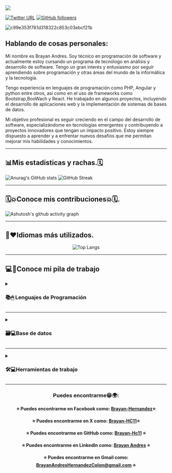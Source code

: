 <img src="https://komarev.com/ghpvc/?username=Brayan-Hc11&color=blue">

[![Twitter URL](https://img.shields.io/twitter/url?color=blue&label=twitter&logo=twitter&url=https%3A%2F%2Ftwitter.com%2FBrayan_HC11)](https://twitter.com/Brayan_HC11?tab=followers)
[![GitHub followers](https://img.shields.io/github/followers/Brayan-Hc11.svg?style=social&label=Follow)](https://github.com/Brayan-Hc11?tab=followers)


![c99e353f761d318322c853c03ebcf21b](https://user-images.githubusercontent.com/118775234/233747561-7f1f6ab3-1ee1-4ea3-aef6-9404cd78d0e1.gif)

<!--![JzkswAdkC_uNUj7AySII3I8gjE6U3NlRRTUMPKqSK38](https://user-images.githubusercontent.com/118775234/208208524-a67a73d2-8cb4-49a2-9887-b3308eec045f.gif)-->

## Hablando de cosas personales:

Mi nombre es Brayan Andres. Soy técnico en programación de software y actualmente estoy cursando un programa de tecnólogo en análisis y desarrollo de software. Tengo un gran interés y entusiasmo por seguir aprendiendo sobre programación y otras áreas del mundo de la informática y la tecnología.

Tengo experiencia en lenguajes de programación como PHP, Angular y python entre otros, así como en el uso de frameworks como Bootstrap,BooWach y React. He trabajado en algunos proyectos, incluyendo el desarrollo de aplicaciones web y la implementación de sistemas de bases de datos.

Mi objetivo profesional es seguir creciendo en el campo del desarrollo de software, especializándome en tecnologías emergentes y contribuyendo a proyectos innovadores que tengan un impacto positivo. Estoy siempre dispuesto a aprender y a enfrentar nuevos desafíos que me permitan mejorar mis habilidades y conocimientos.

----

## 📊Mis estadisticas y rachas.🗓
  ![Anurag's GitHub stats](https://github-readme-stats.vercel.app/api?username=Brayan-Hc11&show_icons=true&theme=radical)
  ![GitHub Streak](https://streak-stats.demolab.com/?user=Brayan-Hc11&show_icons=true&theme=radical)

----

## 🗓💥Conoce mis contribuciones💥🗓.
 ![Ashutosh's github activity graph](https://github-readme-activity-graph.vercel.app/graph?username=Brayan-Hc11&theme=dracula)

----
## 👾❤Idiomas más utilizados.

<div align="center">
 
<!--![Top Langs](https://github-readme-stats.vercel.app/api/top-langs/?username=Brayan-Hc11&langs_count=100&show_icons=true&theme=radical)-->
![Top Langs](https://github-readme-stats.vercel.app/api/top-langs/?username=Brayan-Hc11&layout=compact&show_icons=true&theme=radical)
</div>

----

## 💻💼Conoce mi pila de trabajo

<details>
<summary>
 
  ### 📚🖱 Lenguajes de Programación
</summary>

### ⭐️Lenguajes orientados a la programación⭐️

<ol class="list-group list-group-numbered">
  <li class="list-group-item">JavaScript</li>
  <li class="list-group-item">PHP</li>
  <li class="list-group-item">PYTHON</li>
</ol>

### ⭐️Lenguajes orientados al marcado⭐️

<ol class="list-group list-group-numbered">
  <li class="list-group-item">HTML</li>
  <li class="list-group-item">MarkDown</li>
</ol>

### ⭐️Lenguajes orientados al estilo⭐️
<ol class="list-group list-group-numbered">
  <li class="list-group-item">CSS</li>
</ol>

### ⭐️Lenguajes orientados a consultas⭐️
<ol class="list-group list-group-numbered">
  <li class="list-group-item">SQL</li>
</ol>

</details>

----

<details>
<summary>

### 🗃💻Base de datos
</summary>

### ⭐️Habilidades con la base de datos⭐️

1. **Base de datos relacionales:**
    1. MySQL
    2. PostgreSQL

2. **Base de datos no relacionales:**
   1. MongoDB
      
### ⭐️Manejo y Análisis de datos⭐️

1. Azure SQL
2. Azure PostgreSQL
3. Access SQL
4. Excel

### ⭐️Administrador de base de datos⭐️

1. **Servidor de desarrollador local:**
   1. XAMPP
   2. WampServer

2. **Sistemas de gestión de base de datos:**
   1. PostgreSQL
   2. MongoDB

3. **Herramientas de base de datos de escritorio:**
   1. Microsoft Access
   2. Microsoft Excel 

</details>

---

<details>
<summary>

 ### 🛠💻Herramientas de trabajo
</summary>

### ⭐️Herramientas con las que trabajo⭐️

1. **Entornos de Desarrollo Integrado (IDE):**
   1. Sublime
   2. VS Code
   3. Android Studio
   
2. **Servidores de desarrollo local:**
   1. WampServer
   2. XAMPP
      
3. **Gestión de versiones y repositorios:**
   1. GitHub
   2. Git
   
4. **Herramientas de línea de comandos y utilidades:**
   1. CMD
   
5. **Almacenamiento y colaboración:**
   1. OneDrive

     
6. **Productividad y presentaciones:**
   1. PowerPoint
   2. Excel
   3. Work

8. **Herramientas de desarrollo y pruebas:**
   1. Postman
   2. Insomnia

### ⭐️Habilidades que he desarrollado⭐️

1. **Aplicación de APA:** Refiriéndote a la aplicación del estilo de cita APA, utilizado comúnmente en la redacción académica y científica.
2. **Metodología BEM:** Refiere a Block Element Modifier, una metodología para escribir CSS más estructurado y mantenible.
3. **Abreviación Emmet:** Una técnica para acelerar la escritura de código HTML y CSS mediante abreviaturas y expansiones automáticas.
4. **Testing de software:** La capacidad de realizar pruebas y aseguramiento de calidad en aplicaciones de software.
5. **Desarrollo web:**
   1. HTML, CSS (incluyendo SASS), JavaScript (incluyendo DOM).
   2. Programación Orientada a Objetos (POO) en PHP.
   3. Diseño web: Habilidades en diseño gráfico orientado a interfaces de usuario web.
4. **Consola de comandos:** Habilidades en el uso de la consola de comandos para realizar tareas administrativas y de desarrollo.

### ⭐FRAMEWORK con los que he trabajado⭐️

1. **React:** Un framework de JavaScript de código abierto mantenido por Facebook para construir interfaces de usuario.
2. **Angular:** Un framework de desarrollo de aplicaciones web y móviles basado en TypeScript, mantenido por Google.
3. **Bootstrap:** Un framework de front-end de código abierto para diseño web responsivo y desarrollo rápido de prototipos.
4. **Bootswatch:** Una colección de temas gratuitos para Bootstrap, que proporciona estilos adicionales y personalizaciones predefinidas.

### ⭐️Marco de desarrollo⭐️

1. **React Native:** Un framework de código abierto que permite desarrollar aplicaciones móviles nativas para iOS y Android utilizando JavaScript y React.
2. **API:** Aunque "API" por sí solo no es un framework de desarrollo, se refiere a interfaces de programación de aplicaciones que permiten la comunicación entre diferentes componentes de software. Las API son fundamentales para el desarrollo de aplicaciones modernas, ya que facilitan la integración de servicios y datos entre sistemas diversos.

### ⭐️Estilos de arquitectura⭐️

1. **API REST:** Representa un estilo arquitectónico para el diseño de servicios web que utiliza HTTP y principios RESTful (Representational State Transfer) para crear interfaces uniformes y escalables entre sistemas distribuidos. Este estilo promueve la interoperabilidad entre diferentes sistemas y permite la construcción de APIs flexibles y fáciles de mantener.

</details>

----

<div align="center">
 
### Puedes encontrarme😁🌍:

**⭐️ Puedes encontrarme en Facebook como: [Brayan-Hernandez](https://www.facebook.com/profile.php?id=100028934001640)⭐️**

**⭐️ Puedes encontrarme en X como: [Brayan-HC11](https://twitter.com/Brayan_HC11)⭐️**

**⭐️  Puedes encontrarme en GitHub como: [Brayan-Hc11](https://github.com/Brayan-Hc11) ⭐️**

**⭐️  Puedes encontrarme en LinkedIn como: [Brayan Andres](https://www.linkedin.com/in/brayan-andres-hernandez-colon-319443251/) ⭐️**

**⭐️  Puedes encontrarme en Gmail como: BrayanAndresHernandezColon@gmail.com ⭐️**

</div>


